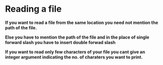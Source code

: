 # Reading a file

**If you want to read a file from the same location you need not mention the path of the file.**

**Else you have to mention the path of the file and in the place of single forward slash you have to insert double forwad slash**

**If you want to read only few characters of your file you cant give an integer argument indicating the no. of charaters you want to print.**
